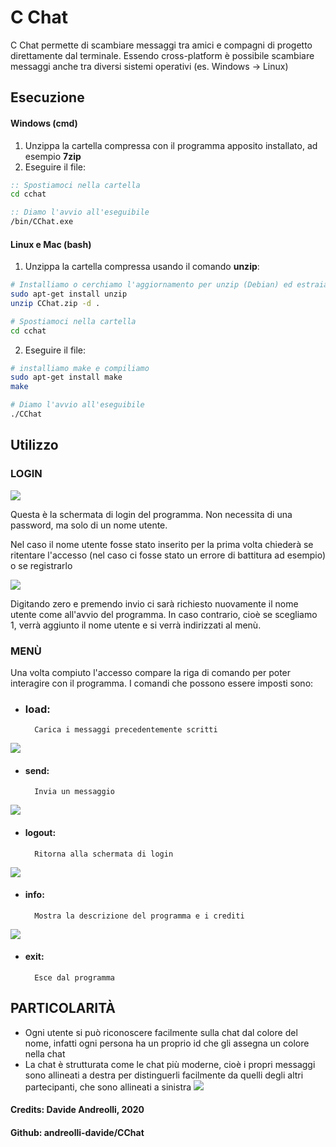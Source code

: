 # C Chat

C Chat permette di scambiare messaggi tra amici e compagni di progetto direttamente dal terminale.
Essendo cross-platform è possibile scambiare messaggi anche tra diversi sistemi operativi (es. Windows -> Linux)

## Esecuzione


#### Windows (cmd)
1. Unzippa la cartella compressa con il programma apposito installato, ad esempio **7zip**
2. Eseguire il file:
```cmd
:: Spostiamoci nella cartella
cd cchat

:: Diamo l'avvio all'eseguibile
/bin/CChat.exe
```

#### Linux e Mac (bash)
1. Unzippa la cartella compressa usando il comando **unzip**:
```bash
# Installiamo o cerchiamo l'aggiornamento per unzip (Debian) ed estraiamo
sudo apt-get install unzip
unzip CChat.zip -d .

# Spostiamoci nella cartella
cd cchat
```
2. Eseguire il file:
```bash
# installiamo make e compiliamo
sudo apt-get install make
make

# Diamo l'avvio all'eseguibile
./CChat
```

## Utilizzo

### LOGIN

![](images/login_1.png)

Questa è la schermata di login del programma. Non necessita di una password, ma solo di un nome utente.

Nel caso il nome utente fosse stato inserito per la prima volta chiederà se ritentare l'accesso (nel caso ci fosse stato un errore di battitura ad esempio) o se registrarlo

![](images/login_2.png)

Digitando zero e premendo invio ci sarà richiesto nuovamente il nome utente come all'avvio del programma.
In caso contrario, cioè se scegliamo 1, verrà aggiunto il nome utente e si verrà indirizzati al menù.


### MENÙ

Una volta compiuto l'accesso compare la riga di comando per poter interagire con il programma.
I comandi che possono essere imposti sono:
- ### load: 
		Carica i messaggi precedentemente scritti
![](images/load.png)

- #### send:
		Invia un messaggio
![](images/send.png)

- #### logout:
		Ritorna alla schermata di login
![](images/logout.png)

- #### info:
		Mostra la descrizione del programma e i crediti
![](images/info.png)
- #### exit:
		Esce dal programma
		
## PARTICOLARITÀ
- Ogni utente si può riconoscere facilmente sulla chat dal colore del nome, infatti ogni persona ha un proprio id che gli assegna un colore nella chat
- La chat è strutturata come le chat più moderne, cioè i propri messaggi sono allineati a destra per distinguerli facilmente da quelli degli altri partecipanti, che sono allineati a sinistra
![](images/chat.png)



#### Credits: Davide Andreolli, 2020
#### Github: andreolli-davide/CChat
